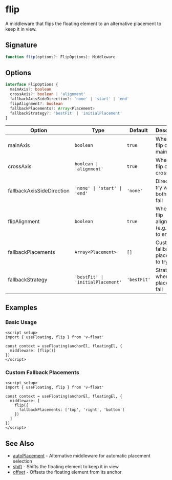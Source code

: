 # flip

A middleware that flips the floating element to an alternative placement to keep it in view.

## Signature

```ts
function flip(options?: FlipOptions): Middleware
```

## Options

```ts
interface FlipOptions {
  mainAxis?: boolean
  crossAxis?: boolean | 'alignment'
  fallbackAxisSideDirection?: 'none' | 'start' | 'end'
  flipAlignment?: boolean
  fallbackPlacements?: Array<Placement>
  fallbackStrategy?: 'bestFit' | 'initialPlacement'
}
```

| Option | Type | Default | Description |
|--------|------|---------|-------------|
| mainAxis | `boolean` | `true` | Whether to flip on the main axis |
| crossAxis | `boolean \| 'alignment'` | `true` | Whether to flip on the cross axis |
| fallbackAxisSideDirection | `'none' \| 'start' \| 'end'` | `'none'` | Direction to try when both axes fail |
| flipAlignment | `boolean` | `true` | Whether to flip alignment (e.g., start to end) |
| fallbackPlacements | `Array<Placement>` | `[]` | Custom fallback placements to try |
| fallbackStrategy | `'bestFit' \| 'initialPlacement'` | `'bestFit'` | Strategy when all placements fail |

## Examples

### Basic Usage

```vue
<script setup>
import { useFloating, flip } from 'v-float'

const context = useFloating(anchorEl, floatingEl, {
  middleware: [flip()]
})
</script>
```

### Custom Fallback Placements

```vue
<script setup>
import { useFloating, flip } from 'v-float'

const context = useFloating(anchorEl, floatingEl, {
  middleware: [
    flip({
      fallbackPlacements: ['top', 'right', 'bottom']
    })
  ]
})
</script>
```

## See Also

- [autoPlacement](/api/autoplacement) - Alternative middleware for automatic placement selection
- [shift](/api/shift) - Shifts the floating element to keep it in view
- [offset](/api/offset) - Offsets the floating element from its anchor